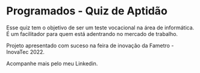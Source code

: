 # Programados - Quiz de Aptidão
Esse quiz tem o objetivo de ser um teste vocacional na área de informática. É um facilitador para quem está adentrando no mercado de trabalho.

Projeto apresentado com suceso na feira de inovação da Fametro - InovaTec 2022. 

Acompanhe mais pelo meu Linkedin.
